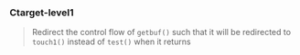 ### Ctarget-level1
> Redirect the control flow of `getbuf()` such that it will be redirected to `touch1()` instead of `test()` when it returns
